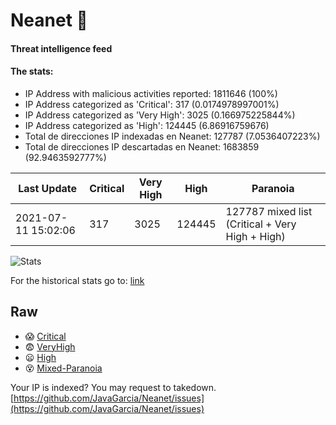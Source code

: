 # Neanet :hocho:
#### Threat intelligence feed
#### The stats:

- IP Address with malicious activities reported: 1811646 (100%)
- IP Address categorized as 'Critical':  317 (0.0174978997001%)
- IP Address categorized as 'Very High':  3025 (0.166975225844%)
- IP Address categorized as 'High':  124445 (6.86916759676)
- Total de direcciones IP indexadas en Neanet:  127787 (7.0536407223%)
- Total de direcciones IP descartadas en Neanet:  1683859 (92.9463592777%)

| Last Update | Critical | Very High | High | Paranoia |
| --- | --- | --- | --- | --- |
| 2021-07-11 15:02:06 | 317 | 3025 | 124445 | 127787 mixed list (Critical + Very High + High)|

![Stats](https://docs.google.com/spreadsheets/d/e/2PACX-1vSnaNMIXVabIpDJjufMlzH7poXnshF3mgd8Is1g9ytUEzVsP5my4Trn8f-xkoLLQ38xpL3HtmUexLo6/pubchart?oid=501124687&format=image)

For the historical stats go to: [link](/stats.csv)
## Raw
- :scream: [Critical](https://raw.githubusercontent.com/JavaGarcia/Neanet/master/blacklists/neanet_critical.txt)
- :fearful: [VeryHigh](https://raw.githubusercontent.com/JavaGarcia/Neanet/master/blacklists/neanet_veryHigh.txtt)
- :frowning: [High](https://raw.githubusercontent.com/JavaGarcia/Neanet/master/blacklists/neanet_high.txt)
- :dizzy_face: [Mixed-Paranoia](https://raw.githubusercontent.com/JavaGarcia/Neanet/master/blacklists/neanet_all.txt)


Your IP is indexed? You may request to takedown. [https://github.com/JavaGarcia/Neanet/issues](https://github.com/JavaGarcia/Neanet/issues)






























































































































































































































































































































































































































































































































































































































































































































































































































































































































































































































































































































































































































































































































































































































































































































































































































































































































































































































































































































































































































































































































































































































































































































































































































































































































































































































































































































































































































































































































































































































































































































































































































































































































































































































































































































































































































































































































































































































































































































































































































































































































































































































































































































































































































































































































































































































































































































































































































































































































































































































































































































































































































































































































































































































































































































































































































































































































































































































































































































































































































































































































































































































































































































































































































































































































































































































































































































































































































































































































































































































































































































































































































































































































































































































































































































































































































































































































